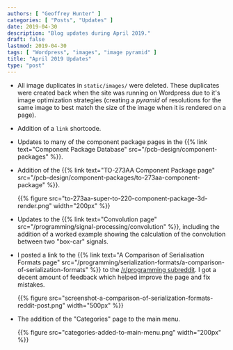 ```yaml
---
authors: [ "Geoffrey Hunter" ]
categories: [ "Posts", "Updates" ]
date: 2019-04-30
description: "Blog updates during April 2019."
draft: false
lastmod: 2019-04-30
tags: [ "Wordpress", "images", "image pyramid" ]
title: "April 2019 Updates"
type: "post"
---
```


* All image duplicates in `static/images/` were deleted. These duplicates were created back when the site was running on Wordpress due to it's image optimization strategies (creating a _pyramid_ of resolutions for the same image to best match the size of the image when it is rendered on a page).

* Addition of a `link` shortcode.

* Updates to many of the component package pages in the {{% link text="Component Package Database" src="/pcb-design/component-packages" %}}.

* Addition of the {{% link text="TO-273AA Component Package page" src="/pcb-design/component-packages/to-273aa-component-package" %}}.

    {{% figure src="to-273aa-super-to-220-component-package-3d-render.png" width="200px" %}}

* Updates to the {{% link text="Convolution page" src="/programming/signal-processing/convolution" %}}, including the addition of a worked example showing the calculation of the convolution between two "box-car" signals.

* I posted a link to the {{% link text="A Comparison of Serialisation Formats page" src="/programming/serialization-formats/a-comparison-of-serialization-formats" %}} to the [/r/programming subreddit](https://www.reddit.com/r/linux/comments/bhq9c5/how_to_use_socketcan_with_the_commandline_in_linux/). I got a decent amount of feedback which helped improve the page and fix mistakes.

    {{% figure src="screenshot-a-comparison-of-serialization-formats-reddit-post.png" width="500px" %}}

* The addition of the "Categories" page to the main menu.

    {{% figure src="categories-added-to-main-menu.png" width="200px" %}}
